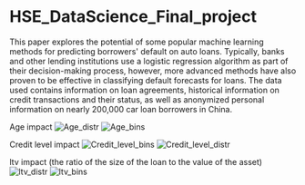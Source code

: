 # HSE_DataScience_Final_project
This paper explores the potential of some popular machine learning methods for predicting borrowers' default on auto loans. Typically, banks and other lending institutions use a logistic regression algorithm as part of their decision-making process, however, more advanced methods have also proven to be effective in classifying default forecasts for loans. The data used contains information on loan agreements, historical information on credit transactions and their status, as well as anonymized personal information on nearly 200,000 car loan borrowers in China.

Age impact
![Age_distr](https://user-images.githubusercontent.com/61200938/125353675-85c1ab80-e36b-11eb-8b54-da45d27fe446.png)
![Age_bins](https://user-images.githubusercontent.com/61200938/125353689-89edc900-e36b-11eb-8bdd-1c28b72cc398.png)

Credit level impact
![Credit_level_bins](https://user-images.githubusercontent.com/61200938/125353725-92de9a80-e36b-11eb-9cba-0bcb721e5c43.png)
![Credit_level_distr](https://user-images.githubusercontent.com/61200938/125353821-b7d30d80-e36b-11eb-99fa-536d1fe9f5bd.png)

ltv impact (the ratio of the size of the loan to the value of the asset)
![ltv_distr](https://user-images.githubusercontent.com/61200938/125353654-7f333400-e36b-11eb-9c0a-293e14b46059.png)
![ltv_bins](https://user-images.githubusercontent.com/61200938/125353694-8bb78c80-e36b-11eb-864d-d285084b4c8b.png)


